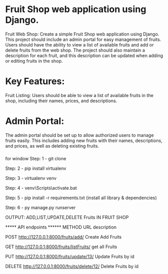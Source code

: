 # Fruit Shop web application using Django.
Fruit Web Shop:
Create a simple Fruit Shop web application using Django. 
This project should include an admin portal for easy management of fruits.
Users should have the ability to view a list of available fruits and add or delete fruits from the web shop.
The project should also maintain a description for each fruit, and this description can be updated when adding or editing fruits in the shop.
# Key Features:
Fruit Listing: Users should be able to view a list of available fruits in the shop, including their names, prices, and descriptions.
# Admin Portal:
The admin portal should be set up to allow authorized users to manage fruits easily.
This includes adding new fruits with their names, descriptions, and prices, as well as deleting existing fruits.


### 
for window
Step: 1 - git clone 

Step: 2 - pip install virtualenv

Step: 3 - virtualenv venv

Step: 4 - venv\Scripts\activate.bat

Step: 5 - pip install -r requirements.txt (install all library & dependencies)

Step: 6 - py manage.py runserver

OUTPUT: ADD,LIST,UPDATE,DELETE Fruits IN FRUIT SHOP



***** API endpoints ******
METHOD  URL                                   description

POST     http://127.0.0.1:8000/fruits/add/ Create Add Fruits

GET      http://127.0.0.1:8000/fruits/listFruits/ get all Fruits

PUT      http://127.0.0.1:8000/fruits/update/13/ Update Fruits by id

DELETE   http://127.0.0.1:8000/fruits/delete/12/ Delete Fruits by id




